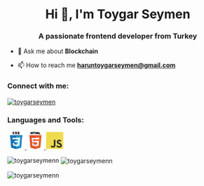 <h1 align="center">Hi 👋, I'm Toygar Seymen</h1>
<h3 align="center">A passionate frontend developer from Turkey</h3>

- 💬 Ask me about **Blockchain**

- 📫 How to reach me **haruntoygarseymen@gmail.com**

<h3 align="left">Connect with me:</h3>
<p align="left">
<a href="[https://linkedin.com/in/haruntoygarseymen](https://www.linkedin.com/in/harun-toygar-seymen-980b45295/)" target="blank"><img align="center" src="https://raw.githubusercontent.com/rahuldkjain/github-profile-readme-generator/master/src/images/icons/Social/linked-in-alt.svg" alt="toygarseymen" height="30" width="40" /></a>
</p>

<h3 align="left">Languages and Tools:</h3>
<p align="left"> <a href="https://www.w3schools.com/css/" target="_blank" rel="noreferrer"> <img src="https://raw.githubusercontent.com/devicons/devicon/master/icons/css3/css3-original-wordmark.svg" alt="css3" width="40" height="40"/> </a> <a href="https://www.w3.org/html/" target="_blank" rel="noreferrer"> <img src="https://raw.githubusercontent.com/devicons/devicon/master/icons/html5/html5-original-wordmark.svg" alt="html5" width="40" height="40"/> </a> <a href="https://developer.mozilla.org/en-US/docs/Web/JavaScript" target="_blank" rel="noreferrer"> <img src="https://raw.githubusercontent.com/devicons/devicon/master/icons/javascript/javascript-original.svg" alt="javascript" width="40" height="40"/> </a> </p>

<p><img align="left" src="https://github-readme-stats.vercel.app/api/top-langs?username=toygarseymenn&show_icons=true&locale=en&layout=compact" alt="toygarseymenn" /></p>

<p>&nbsp;<img align="center" src="https://github-readme-stats.vercel.app/api?username=toygarseymenn&show_icons=true&locale=en" alt="toygarseymenn" /></p>

<p><img align="center" src="https://github-readme-streak-stats.herokuapp.com/?user=toygarseymenn&" alt="toygarseymenn" /></p>
